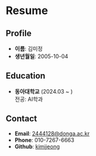 # Resume


## Profile
- **이름**: 김미정  
- **생년월일**: 2005-10-04  

## Education
- **동아대학교** (2024.03 ~ )  
  전공: AI학과  

## Contact
- **Email**: 2444128@donga.ac.kr  
- **Phone**: 010-7267-6663  
- **Github**: [kimijeong](https://github.com/kimijeong)  
